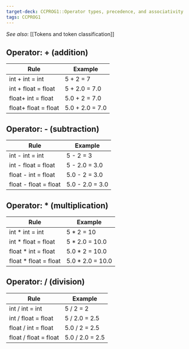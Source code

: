 ```yaml
---
target-deck: CCPROG1::Operator types, precedence, and associativity
tags: CCPROG1
---
```


*See also*: [[Tokens and token classification]]

## Operator: + (addition)

|**Rule**|**Example**|
|---|---|
|int + int = int|5 + 2 = 7|
|int + float = float|5 + 2.0 = 7.0|
|float+ int = float|5.0 + 2 = 7.0|
|float+ float = float|5.0 + 2.0 = 7.0|
<!--ID: 1694694364128-->

## Operator: - (subtraction)

|**Rule**|**Example**|
|---|---|
|int - int = int|5 - 2 = 3|
|int - float = float|5 - 2.0 = 3.0|
|float - int = float|5.0 - 2 = 3.0|
|float - float = float|5.0 - 2.0 = 3.0|
<!--ID: 1694694364132-->

## Operator: * (multiplication)

|**Rule**|**Example**|
|---|---|
|int * int = int|5 * 2 = 10|
|int * float = float|5 * 2.0 = 10.0|
|float * int = float|5.0 * 2 = 10.0|
|float * float = float|5.0 * 2.0 = 10.0|
<!--ID: 1694694364135-->

## Operator: / (division)

|**Rule**|**Example**|
|---|---|
|int / int = int|5 / 2 = 2|
|int / float = float|5 / 2.0 = 2.5|
|float / int = float|5.0 / 2 = 2.5|
|float / float = float|5.0 / 2.0 = 2.5|
<!--ID: 1694694364138-->
